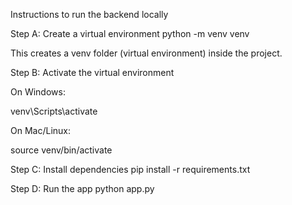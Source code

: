 Instructions to run the backend locally

Step A: Create a virtual environment
python -m venv venv


This creates a venv folder (virtual environment) inside the project.

Step B: Activate the virtual environment

On Windows:

venv\Scripts\activate

On Mac/Linux:

source venv/bin/activate

Step C: Install dependencies
pip install -r requirements.txt

Step D: Run the app
python app.py
